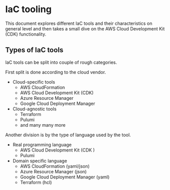 # IaC tooling

This document explores different IaC tools and their characteristics on general level and then takes a small dive on the AWS Cloud Development Kit (CDK) functionality.

## Types of IaC tools

IaC tools can be split into couple of rough categories.

First split is done according to the cloud vendor.

* Cloud-specific tools
  * AWS CloudFormation
  * AWS Cloud Development Kit (CDK)
  * Azure Resource Manager
  * Google Cloud Deployment Manager
* Cloud-agnostic tools
  * Terraform
  * Pulumi
  * and many many more

Another division is by the type of language used by the tool.

* Real programming language
  * AWS Cloud Development Kit (CDK )
  * Pulumi
* Domain specific language
  * AWS CloudFormation (yaml/json)
  * Azure Resource Manager (json)
  * Google Cloud Deployment Manager (yaml)
  * Terraform (hcl)
